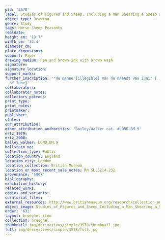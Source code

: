 ```yaml
---
pid: '3578'
label: Studies of Figures and Sheep, Including a Man Shearing a Sheep at Left
object_type: Drawing
genre: Study
tags: Horse Sheep Peasants
realdate: 
height_cm: '19.7'
width_cm: '32.4'
diameter_cm: 
plate_dimensions: 
support: Paper
drawing_medium: Pen and brown ink with brown wash
signature: 
signature_location: 
support_marks: 
further_inscription: '"de manne [illegible] Van de maendt van iuni" [... of the month
  of June]'
collaborators: 
collaborator_notes: 
collectors_patrons: 
print_type: 
print_notes: 
printmaker: 
publisher: 
states: 
our_attribution: 
other_attribution_authorities: 'Bailey/Walker cat. #LOND.BM.9'
ertz_1979: 
ertz_2008: 
bailey_walker: LOND.BM.9
hollstein_no: 
collection_type: Public
location_country: England
location_city: London
location_collection: British Museum
location_or_most_recent_sale_notes: RN SL,5214.232
provenance: '6807'
bibliography: 
exhibition_history: 
related_works: 
copies_and_variants: 
curatorial_files: 
external_resources: http://www.britishmuseum.org/research/collection_online/collection_object_details.aspx?objectId=710343&partId=1&searchText=SL%2C5214.232&page=1
object_image: Studies_of_Figures_and_Sheep_Including_a_Man_Shearing_a_Sheep_at_Left_SL5214.232_British_Museum.jpg
order: '631'
layout: brueghel_item
collection: brueghel
thumbnail: img/derivatives/simple/3578/thumbnail.jpg
full: img/derivatives/simple/3578/full.jpg
---
```

